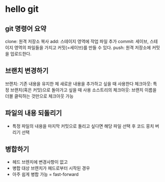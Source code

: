 # hello git

## git 명령어 요약

clone: 원격 저장소 복사
add: 스테이지 영역에 작업 파일 추가
commit: 세이브, 스테이지 영역의 파일들을 가지고 커밋(=세이브)를 만들 수 있다.
push: 원격 저장소에 커밋을 업로드한다.

## 브랜치 변경하기

브랜치: 기존 내용을 유지한 체 새로운 내용을 추가하고 싶을 때 사용한다
체크아웃: 특정 브랜치(혹은 커밋)으로 돌아가고 싶을 때 사용
소스트리의 체크아웃: 브랜치 이름을 더블 클릭하는 것만으로 체크아웃 가능

## 파일의 내용 되돌리기

- 특정 파일의 내용을 마지막 커밋으로 돌리고 싶다면 해당 파일 선택 후 코드 뭉치 버리기 선택


##  병합하기

- 헤드 브렌치에 변경사항이 없고 
- 병합 대상 브렌치가 헤드로부터 시작된 경우 
- 아주 쉽게 병합 가능 = fast-forward